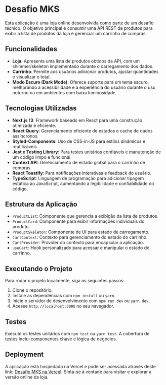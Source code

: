 # Desafio MKS

Esta aplicação é uma loja online desenvolvida como parte de um desafio técnico. O objetivo principal é consumir uma API REST de produtos para exibir a lista de produtos da loja e gerenciar um carrinho de compras.

## Funcionalidades

- **Loja**: Apresenta uma lista de produtos obtidos da API, com um shimmer/skeleton implementado durante o carregamento dos dados.
- **Carrinho**: Permite aos usuários adicionar produtos, ajustar quantidades e visualizar o total.
- **Modo Escuro (Dark Mode)**: Oferece suporte para um tema escuro, melhorando a acessibilidade e a experiência do usuário durante o uso noturno ou em ambientes com baixa luminosidade.

## Tecnologias Utilizadas

- **Next.js 13**: Framework baseado em React para uma construção otimizada e eficiente.
- **React Query**: Gerenciamento eficiente de estados e cache de dados assíncronos.
- **Styled-Components**: Uso de CSS-in-JS para estilos dinâmicos e reutilizáveis.
- **Jest e Testing Library**: Para testes unitários confiáveis e manutenção de um código limpo e funcional.
- **Context API**: Gerenciamento de estado global para o carrinho de compras.
- **React Toastify**: Para notificações interativas e feedback do usuário.
- **TypeScript**: Linguagem de programação para adicionar tipagem estática ao JavaScript, aumentando a legibilidade e confiabilidade do código.

## Estrutura da Aplicação

- `ProductList`: Componente que gerencia a exibição da lista de produtos.
- `ProductCard`: Componente para exibir informações individuais do produto.
- `ProductSkeleton`: Componente de UI para estado de carregamento.
- `CartContext`: Contexto para gerenciamento do estado do carrinho.
- `CartProvider`: Provider do contexto para encapsular a aplicação.
- `useCart`: Hook personalizado para acessar e manipular o estado do carrinho.

## Executando o Projeto

Para rodar o projeto localmente, siga os seguintes passos:

1. Clone o repositório.
2. Instale as dependências com `npm install` ou `yarn`.
3. Inicie o servidor de desenvolvimento com `npm run dev` ou `yarn dev`.
4. Acesse `http://localhost:3000` no seu navegador.

## Testes

Execute os testes unitários com `npm test` ou `yarn test`. A cobertura de testes inclui componentes chave e lógica de negócios.

## Deployment

A aplicação está hospedada na Vercel e pode ser acessada através deste link: [Desafio MKS na Vercel](https://desafio-mbghyavqo-cinthia3301andrad.vercel.app/). Sinta-se à vontade para visitar e explorar a versão online da loja.
